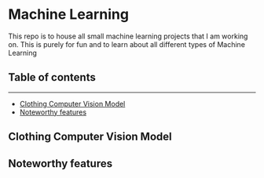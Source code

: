 <h1> Machine Learning </h1>

This repo is to house all small machine learning projects that I am working on. This is purely for fun and to learn about all different types of Machine Learning 


## Table of contents
***
* [Clothing Computer Vision Model](#Clothing-Computer-Vision-Model)
* [Noteworthy features](#Noteworthy-features)




## Clothing Computer Vision Model

## Noteworthy features